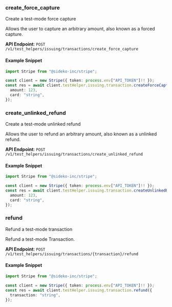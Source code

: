 
### create_force_capture <a name="create_force_capture"></a>
Create a test-mode force capture

<p>Allows the user to capture an arbitrary amount, also known as a forced capture.</p>

**API Endpoint**: `POST /v1/test_helpers/issuing/transactions/create_force_capture`

#### Example Snippet

```typescript
import Stripe from "@sideko-inc/stripe";

const client = new Stripe({ token: process.env["API_TOKEN"]!! });
const res = await client.testHelper.issuing.transaction.createForceCapture({
  amount: 123,
  card: "string",
});
```

### create_unlinked_refund <a name="create_unlinked_refund"></a>
Create a test-mode unlinked refund

<p>Allows the user to refund an arbitrary amount, also known as a unlinked refund.</p>

**API Endpoint**: `POST /v1/test_helpers/issuing/transactions/create_unlinked_refund`

#### Example Snippet

```typescript
import Stripe from "@sideko-inc/stripe";

const client = new Stripe({ token: process.env["API_TOKEN"]!! });
const res = await client.testHelper.issuing.transaction.createUnlinkedRefund({
  amount: 123,
  card: "string",
});
```

### refund <a name="refund"></a>
Refund a test-mode transaction

<p>Refund a test-mode Transaction.</p>

**API Endpoint**: `POST /v1/test_helpers/issuing/transactions/{transaction}/refund`

#### Example Snippet

```typescript
import Stripe from "@sideko-inc/stripe";

const client = new Stripe({ token: process.env["API_TOKEN"]!! });
const res = await client.testHelper.issuing.transaction.refund({
  transaction: "string",
});
```
